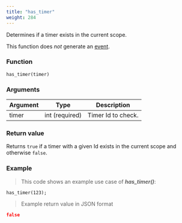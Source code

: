 ```yaml
---
title: "has_timer"
weight: 284
---
```


Determines if a timer exists in the current scope.

This function does *not* generate an [event](../../overview/events).

### Function

`has_timer(timer)`

### Arguments

Argument | Type | Description
-------- | ---- | -----------
timer | int (required) | Timer Id to check.

### Return value

Returns `true` if a timer with a given Id exists in the current scope and otherwise `false`.

### Example

> This code shows an example use case of ***has_timer()***:

```thingsdb,json_response,@t
has_timer(123);
```

> Example return value in JSON format

```json
false
```
